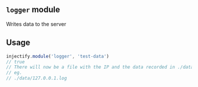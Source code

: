 ## `logger` module

Writes data to the server

## Usage

```js
injectify.module('logger', 'test-data')
// true
// There will now be a file with the IP and the data recorded in ./data
// eg.
// ./data/127.0.0.1.log
```